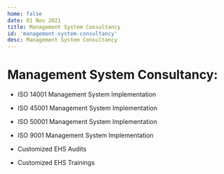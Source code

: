 ```yaml
---
home: false
date: 01 Nov 2021
title: Management System Consultancy
id: 'management-system-consultancy'
desc: Management System Consultancy
---
```


# Management System Consultancy:

- ISO 14001 Management System Implementation

- ISO 45001 Management System Implementation

- ISO 50001 Management System Implementation

- ISO 9001 Management System Implementation

- Customized EHS Audits

- Customized EHS Trainings
